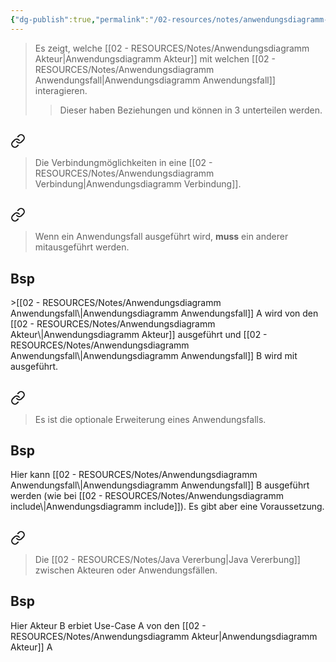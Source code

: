 ```yaml
---
{"dg-publish":true,"permalink":"/02-resources/notes/anwendungsdiagramm-verbindung/","tags":["uml/anwendungsdiagramm"],"noteIcon":"","updated":"2025-10-29T12:59:02.271+01:00"}
---
```


>Es zeigt, welche [[02 - RESOURCES/Notes/Anwendungsdiagramm Akteur\|Anwendungsdiagramm Akteur]] mit welchen [[02 - RESOURCES/Notes/Anwendungsdiagramm Anwendungsfall\|Anwendungsdiagramm Anwendungsfall]] interagieren.
>>Dieser haben Beziehungen und können in 3 unterteilen werden.

## 
<div class="transclusion internal-embed is-loaded"><a class="markdown-embed-link" href="/02-resources/notes/anwendungsdiagramm-beziehung/" aria-label="Open link"><svg xmlns="http://www.w3.org/2000/svg" width="24" height="24" viewBox="0 0 24 24" fill="none" stroke="currentColor" stroke-width="2" stroke-linecap="round" stroke-linejoin="round" class="svg-icon lucide-link"><path d="M10 13a5 5 0 0 0 7.54.54l3-3a5 5 0 0 0-7.07-7.07l-1.72 1.71"></path><path d="M14 11a5 5 0 0 0-7.54-.54l-3 3a5 5 0 0 0 7.07 7.07l1.71-1.71"></path></svg></a><div class="markdown-embed">




>Die Verbindungmöglichkeiten in eine [[02 - RESOURCES/Notes/Anwendungsdiagramm Verbindung\|Anwendungsdiagramm Verbindung]].

## 
<div class="transclusion internal-embed is-loaded"><a class="markdown-embed-link" href="/02-resources/notes/anwendungsdiagramm-include/" aria-label="Open link"><svg xmlns="http://www.w3.org/2000/svg" width="24" height="24" viewBox="0 0 24 24" fill="none" stroke="currentColor" stroke-width="2" stroke-linecap="round" stroke-linejoin="round" class="svg-icon lucide-link"><path d="M10 13a5 5 0 0 0 7.54.54l3-3a5 5 0 0 0-7.07-7.07l-1.72 1.71"></path><path d="M14 11a5 5 0 0 0-7.54-.54l-3 3a5 5 0 0 0 7.07 7.07l1.71-1.71"></path></svg></a><div class="markdown-embed">




> Wenn ein Anwendungsfall ausgeführt wird, **muss** ein anderer mitausgeführt werden.
<style> .container {font-family: sans-serif; text-align: center;} .button-wrapper button {z-index: 1;height: 40px; width: 100px; margin: 10px;padding: 5px;} .excalidraw .App-menu_top .buttonList { display: flex;} .excalidraw-wrapper { height: 800px; margin: 50px; position: relative;} :root[dir="ltr"] .excalidraw .layer-ui__wrapper .zen-mode-transition.App-menu_bottom--transition-left {transform: none;} </style><script src="https://cdn.jsdelivr.net/npm/react@17/umd/react.production.min.js"></script><script src="https://cdn.jsdelivr.net/npm/react-dom@17/umd/react-dom.production.min.js"></script><script type="text/javascript" src="https://cdn.jsdelivr.net/npm/@excalidraw/excalidraw@0/dist/excalidraw.production.min.js"></script><div id="Anwendungsdiagramm_include_2025-03-21_1440.36.excalidraw.md1"></div><script>(function(){const InitialData={"type":"excalidraw","version":2,"source":"https://github.com/zsviczian/obsidian-excalidraw-plugin/releases/tag/2.8.3","elements":[{"id":"UNT5jpg1hDyuK9jQtL-R-","type":"arrow","x":-230,"y":-80.4375,"width":380,"height":0,"angle":0,"strokeColor":"#2f9e44","backgroundColor":"transparent","fillStyle":"solid","strokeWidth":2,"strokeStyle":"dashed","roughness":1,"opacity":100,"groupIds":[],"frameId":null,"index":"a0","roundness":{"type":2},"seed":1219453045,"version":89,"versionNonce":2111936469,"isDeleted":false,"boundElements":[{"type":"text","id":"NfU7c7Tj"}],"updated":1742564457083,"link":null,"locked":false,"points":[[0,0],[380,0]],"lastCommittedPoint":null,"startBinding":null,"endBinding":null,"startArrowhead":null,"endArrowhead":"arrow","elbowed":false},{"id":"NfU7c7Tj","type":"text","x":-72.01997375488281,"y":-92.9375,"width":64.03994750976562,"height":25,"angle":0,"strokeColor":"#2f9e44","backgroundColor":"transparent","fillStyle":"solid","strokeWidth":2,"strokeStyle":"solid","roughness":1,"opacity":100,"groupIds":[],"frameId":null,"index":"a1","roundness":null,"seed":1871125147,"version":11,"versionNonce":692705205,"isDeleted":false,"boundElements":null,"updated":1742564453363,"link":null,"locked":false,"text":"include","rawText":"include","fontSize":20,"fontFamily":5,"textAlign":"center","verticalAlign":"middle","containerId":"UNT5jpg1hDyuK9jQtL-R-","originalText":"include","autoResize":true,"lineHeight":1.25}],"appState":{"theme":"dark","viewBackgroundColor":"#ffffff","currentItemStrokeColor":"#2f9e44","currentItemBackgroundColor":"transparent","currentItemFillStyle":"solid","currentItemStrokeWidth":2,"currentItemStrokeStyle":"dashed","currentItemRoughness":1,"currentItemOpacity":100,"currentItemFontFamily":5,"currentItemFontSize":20,"currentItemTextAlign":"left","currentItemStartArrowhead":null,"currentItemEndArrowhead":"arrow","currentItemArrowType":"round","scrollX":1284.5,"scrollY":656.5625,"zoom":{"value":1},"currentItemRoundness":"round","gridSize":20,"gridStep":5,"gridModeEnabled":false,"gridColor":{"Bold":"rgba(217, 217, 217, 0.5)","Regular":"rgba(230, 230, 230, 0.5)"},"currentStrokeOptions":null,"frameRendering":{"enabled":true,"clip":true,"name":true,"outline":true},"objectsSnapModeEnabled":false,"activeTool":{"type":"selection","customType":null,"locked":false,"lastActiveTool":null}},"files":{}};InitialData.scrollToContent=true;App=()=>{const e=React.useRef(null),t=React.useRef(null),[n,i]=React.useState({width:void 0,height:void 0});return React.useEffect(()=>{i({width:t.current.getBoundingClientRect().width,height:t.current.getBoundingClientRect().height});const e=()=>{i({width:t.current.getBoundingClientRect().width,height:t.current.getBoundingClientRect().height})};return window.addEventListener("resize",e),()=>window.removeEventListener("resize",e)},[t]),React.createElement(React.Fragment,null,React.createElement("div",{className:"excalidraw-wrapper",ref:t},React.createElement(ExcalidrawLib.Excalidraw,{ref:e,width:n.width,height:n.height,initialData:InitialData,viewModeEnabled:!0,zenModeEnabled:!0,gridModeEnabled:!1})))},excalidrawWrapper=document.getElementById("Anwendungsdiagramm_include_2025-03-21_1440.36.excalidraw.md1");ReactDOM.render(React.createElement(App),excalidrawWrapper);})();</script>

## Bsp

<div id="Anwendungsdiagramm_include_2025-03-21_1411.14.excalidraw.md2"></div><script>(function(){const InitialData={"type":"excalidraw","version":2,"source":"https://github.com/zsviczian/obsidian-excalidraw-plugin/releases/tag/2.9.1","elements":[{"id":"Ue387QFCkqm3pykDM8N_F","type":"rectangle","x":-478,"y":-338.4375,"width":944,"height":587,"angle":0,"strokeColor":"#1e1e1e","backgroundColor":"transparent","fillStyle":"solid","strokeWidth":2,"strokeStyle":"solid","roughness":1,"opacity":100,"groupIds":[],"frameId":null,"index":"a1","roundness":{"type":3},"seed":173447323,"version":108,"versionNonce":1000781019,"isDeleted":false,"boundElements":[],"updated":1742562702506,"link":null,"locked":false},{"id":"oaVJ9GLztb3JDCiAKx7_1","type":"ellipse","x":-651,"y":-264.4375,"width":122,"height":121,"angle":0,"strokeColor":"#1e1e1e","backgroundColor":"transparent","fillStyle":"solid","strokeWidth":2,"strokeStyle":"solid","roughness":1,"opacity":100,"groupIds":[],"frameId":null,"index":"a2","roundness":{"type":2},"seed":1695270837,"version":76,"versionNonce":185164981,"isDeleted":false,"boundElements":[],"updated":1742562707703,"link":null,"locked":false},{"id":"bNrJFB29NrVG-seDAHCl8","type":"line","x":-587,"y":-138.4375,"width":7,"height":200,"angle":0,"strokeColor":"#1e1e1e","backgroundColor":"transparent","fillStyle":"solid","strokeWidth":2,"strokeStyle":"solid","roughness":1,"opacity":100,"groupIds":[],"frameId":null,"index":"a3","roundness":{"type":2},"seed":4553589,"version":77,"versionNonce":1014167067,"isDeleted":false,"boundElements":[],"updated":1742562714748,"link":null,"locked":false,"points":[[0,0],[-7,200]],"lastCommittedPoint":null,"startBinding":null,"endBinding":null,"startArrowhead":null,"endArrowhead":null},{"id":"4TVf6Ad-G3TI1O-NYIv9-","type":"line","x":-589,"y":-104.4375,"width":32,"height":33,"angle":0,"strokeColor":"#1e1e1e","backgroundColor":"transparent","fillStyle":"solid","strokeWidth":2,"strokeStyle":"solid","roughness":1,"opacity":100,"groupIds":[],"frameId":null,"index":"a4","roundness":{"type":2},"seed":75725499,"version":22,"versionNonce":714540443,"isDeleted":false,"boundElements":[],"updated":1742562717535,"link":null,"locked":false,"points":[[0,0],[32,33]],"lastCommittedPoint":null,"startBinding":null,"endBinding":null,"startArrowhead":null,"endArrowhead":null},{"id":"-TYPABje96yW06-XVkcx5","type":"line","x":-588,"y":-102.4375,"width":31,"height":31,"angle":0,"strokeColor":"#1e1e1e","backgroundColor":"transparent","fillStyle":"solid","strokeWidth":2,"strokeStyle":"solid","roughness":1,"opacity":100,"groupIds":[],"frameId":null,"index":"a5","roundness":{"type":2},"seed":1115265595,"version":26,"versionNonce":1678477915,"isDeleted":false,"boundElements":[],"updated":1742562719385,"link":null,"locked":false,"points":[[0,0],[-31,31]],"lastCommittedPoint":null,"startBinding":null,"endBinding":null,"startArrowhead":null,"endArrowhead":null},{"id":"pgwVnkUEDQ6TYqCNE3v47","type":"line","x":-592,"y":53.5625,"width":58,"height":32,"angle":0,"strokeColor":"#1e1e1e","backgroundColor":"transparent","fillStyle":"solid","strokeWidth":2,"strokeStyle":"solid","roughness":1,"opacity":100,"groupIds":[],"frameId":null,"index":"a6","roundness":{"type":2},"seed":209684219,"version":33,"versionNonce":1795633205,"isDeleted":false,"boundElements":[],"updated":1742562722112,"link":null,"locked":false,"points":[[0,0],[58,32]],"lastCommittedPoint":null,"startBinding":null,"endBinding":null,"startArrowhead":null,"endArrowhead":null},{"id":"5yfgTGa1vERlHwhmZO359","type":"line","x":-597,"y":52.5625,"width":56,"height":44,"angle":0,"strokeColor":"#1e1e1e","backgroundColor":"transparent","fillStyle":"solid","strokeWidth":2,"strokeStyle":"solid","roughness":1,"opacity":100,"groupIds":[],"frameId":null,"index":"a7","roundness":{"type":2},"seed":595419541,"version":23,"versionNonce":2026219803,"isDeleted":false,"boundElements":[],"updated":1742562724142,"link":null,"locked":false,"points":[[0,0],[-56,44]],"lastCommittedPoint":null,"startBinding":null,"endBinding":null,"startArrowhead":null,"endArrowhead":null},{"id":"-bhvenRV7IO3RVygkKTAf","type":"ellipse","x":-185,"y":-145.4375,"width":245,"height":116,"angle":0,"strokeColor":"#1e1e1e","backgroundColor":"transparent","fillStyle":"solid","strokeWidth":2,"strokeStyle":"solid","roughness":1,"opacity":100,"groupIds":[],"frameId":null,"index":"a8","roundness":{"type":2},"seed":207849685,"version":34,"versionNonce":182152341,"isDeleted":false,"boundElements":[{"type":"text","id":"MJ61m2ck"},{"id":"DEL8P3RB6GfqcG5VvX1C4","type":"arrow"},{"id":"9utPrUliwnpSoGlIfMyVA","type":"arrow"}],"updated":1742564370554,"link":null,"locked":false},{"id":"MJ61m2ck","type":"text","x":-118.44052698441459,"y":-99.94969330881976,"width":111.639892578125,"height":25,"angle":0,"strokeColor":"#1e1e1e","backgroundColor":"transparent","fillStyle":"solid","strokeWidth":2,"strokeStyle":"solid","roughness":1,"opacity":100,"groupIds":[],"frameId":null,"index":"a9","roundness":null,"seed":285410555,"version":16,"versionNonce":1173499931,"isDeleted":false,"boundElements":[],"updated":1742564355084,"link":null,"locked":false,"text":"Use-Case A","rawText":"Use-Case A","fontSize":20,"fontFamily":5,"textAlign":"center","verticalAlign":"middle","containerId":"-bhvenRV7IO3RVygkKTAf","originalText":"Use-Case A","autoResize":true,"lineHeight":1.25},{"id":"DEL8P3RB6GfqcG5VvX1C4","type":"arrow","x":-581,"y":-39.4375,"width":377.8744021526441,"height":45.971650312402005,"angle":0,"strokeColor":"#1e1e1e","backgroundColor":"transparent","fillStyle":"solid","strokeWidth":2,"strokeStyle":"solid","roughness":1,"opacity":100,"groupIds":[],"frameId":null,"index":"aA","roundness":{"type":2},"seed":1685400437,"version":72,"versionNonce":196007698,"isDeleted":false,"boundElements":[],"updated":1742590046101,"link":null,"locked":false,"points":[[0,0],[377.8744021526441,-45.971650312402005]],"lastCommittedPoint":null,"startBinding":null,"endBinding":{"elementId":"-bhvenRV7IO3RVygkKTAf","focus":0.20684910792804131,"gap":18.175477186888315,"fixedPoint":null},"startArrowhead":null,"endArrowhead":"arrow","elbowed":false},{"id":"mu0mdPvc","type":"text","x":-620,"y":139.5625,"width":111.21989440917969,"height":25,"angle":0,"strokeColor":"#1e1e1e","backgroundColor":"transparent","fillStyle":"solid","strokeWidth":2,"strokeStyle":"solid","roughness":1,"opacity":100,"groupIds":[],"frameId":null,"index":"aB","roundness":null,"seed":1285832763,"version":15,"versionNonce":116370683,"isDeleted":false,"boundElements":[],"updated":1742562759469,"link":null,"locked":false,"text":"Akteurname","rawText":"Akteurname","fontSize":20,"fontFamily":5,"textAlign":"left","verticalAlign":"top","containerId":null,"originalText":"Akteurname","autoResize":true,"lineHeight":1.25},{"id":"ZY2s34ep09rwb1eBsDnAy","type":"ellipse","x":189.98095617878244,"y":-289.15625,"width":245,"height":116,"angle":0,"strokeColor":"#1e1e1e","backgroundColor":"transparent","fillStyle":"solid","strokeWidth":2,"strokeStyle":"solid","roughness":1,"opacity":100,"groupIds":[],"frameId":null,"index":"aC","roundness":{"type":2},"seed":900316955,"version":81,"versionNonce":996084565,"isDeleted":false,"boundElements":[{"type":"text","id":"DHYYQFhR"},{"id":"9utPrUliwnpSoGlIfMyVA","type":"arrow"}],"updated":1742564370554,"link":null,"locked":false},{"id":"DHYYQFhR","type":"text","x":255.69043072024675,"y":-243.66844330881975,"width":113.33988952636719,"height":25,"angle":0,"strokeColor":"#1e1e1e","backgroundColor":"transparent","fillStyle":"solid","strokeWidth":2,"strokeStyle":"solid","roughness":1,"opacity":100,"groupIds":[],"frameId":null,"index":"aD","roundness":null,"seed":502866875,"version":63,"versionNonce":1056658843,"isDeleted":false,"boundElements":[],"updated":1742564351097,"link":null,"locked":false,"text":"Use-Case B","rawText":"Use-Case B","fontSize":20,"fontFamily":5,"textAlign":"center","verticalAlign":"middle","containerId":"ZY2s34ep09rwb1eBsDnAy","originalText":"Use-Case B","autoResize":true,"lineHeight":1.25},{"id":"9utPrUliwnpSoGlIfMyVA","type":"arrow","x":63.494787803532574,"y":-77.8264895514697,"width":132.99435502712265,"height":128.27217725915298,"angle":0,"strokeColor":"#2f9e44","backgroundColor":"transparent","fillStyle":"solid","strokeWidth":2,"strokeStyle":"dashed","roughness":1,"opacity":100,"groupIds":[],"frameId":null,"index":"aE","roundness":{"type":2},"seed":976396117,"version":298,"versionNonce":254193362,"isDeleted":false,"boundElements":[{"type":"text","id":"1cheq4Mw"}],"updated":1742592027414,"link":null,"locked":false,"points":[[0,0],[132.99435502712265,-128.27217725915298]],"lastCommittedPoint":null,"startBinding":{"elementId":"-bhvenRV7IO3RVygkKTAf","focus":0.7444327161354577,"gap":4.931396831128288},"endBinding":{"elementId":"ZY2s34ep09rwb1eBsDnAy","focus":0.4928500566426763,"gap":4.005078754328639},"startArrowhead":null,"endArrowhead":"arrow","elbowed":false},{"id":"1cheq4Mw","type":"text","x":88.05405670597543,"y":-187.63415129491045,"width":63.779937744140625,"height":25,"angle":0,"strokeColor":"#2f9e44","backgroundColor":"transparent","fillStyle":"solid","strokeWidth":2,"strokeStyle":"dashed","roughness":1,"opacity":100,"groupIds":[],"frameId":null,"index":"aF","roundness":null,"seed":623517115,"version":15,"versionNonce":1325306587,"isDeleted":false,"boundElements":[],"updated":1742564410706,"link":null,"locked":false,"text":"include","rawText":"include","fontSize":20,"fontFamily":5,"textAlign":"center","verticalAlign":"middle","containerId":"9utPrUliwnpSoGlIfMyVA","originalText":"include","autoResize":true,"lineHeight":1.25}],"appState":{"theme":"dark","viewBackgroundColor":"#ffffff","currentItemStrokeColor":"#2f9e44","currentItemBackgroundColor":"transparent","currentItemFillStyle":"solid","currentItemStrokeWidth":2,"currentItemStrokeStyle":"dashed","currentItemRoughness":1,"currentItemOpacity":100,"currentItemFontFamily":5,"currentItemFontSize":20,"currentItemTextAlign":"left","currentItemStartArrowhead":null,"currentItemEndArrowhead":"arrow","currentItemArrowType":"round","scrollX":723.2749776539529,"scrollY":435.5829777056187,"zoom":{"value":1},"currentItemRoundness":"round","gridSize":20,"gridStep":5,"gridModeEnabled":false,"gridColor":{"Bold":"rgba(217, 217, 217, 0.5)","Regular":"rgba(230, 230, 230, 0.5)"},"currentStrokeOptions":null,"frameRendering":{"enabled":true,"clip":true,"name":true,"outline":true},"objectsSnapModeEnabled":false,"activeTool":{"type":"selection","customType":null,"locked":false,"lastActiveTool":null}},"files":{}};InitialData.scrollToContent=true;App=()=>{const e=React.useRef(null),t=React.useRef(null),[n,i]=React.useState({width:void 0,height:void 0});return React.useEffect(()=>{i({width:t.current.getBoundingClientRect().width,height:t.current.getBoundingClientRect().height});const e=()=>{i({width:t.current.getBoundingClientRect().width,height:t.current.getBoundingClientRect().height})};return window.addEventListener("resize",e),()=>window.removeEventListener("resize",e)},[t]),React.createElement(React.Fragment,null,React.createElement("div",{className:"excalidraw-wrapper",ref:t},React.createElement(ExcalidrawLib.Excalidraw,{ref:e,width:n.width,height:n.height,initialData:InitialData,viewModeEnabled:!0,zenModeEnabled:!0,gridModeEnabled:!1})))},excalidrawWrapper=document.getElementById("Anwendungsdiagramm_include_2025-03-21_1411.14.excalidraw.md2");ReactDOM.render(React.createElement(App),excalidrawWrapper);})();</script>
>[[02 - RESOURCES/Notes/Anwendungsdiagramm Anwendungsfall\|Anwendungsdiagramm Anwendungsfall]] A wird von den [[02 - RESOURCES/Notes/Anwendungsdiagramm Akteur\|Anwendungsdiagramm Akteur]] ausgeführt und [[02 - RESOURCES/Notes/Anwendungsdiagramm Anwendungsfall\|Anwendungsdiagramm Anwendungsfall]] B wird mit ausgeführt.

</div></div>

## 
<div class="transclusion internal-embed is-loaded"><a class="markdown-embed-link" href="/02-resources/notes/anwendungsdiagramm-extend/" aria-label="Open link"><svg xmlns="http://www.w3.org/2000/svg" width="24" height="24" viewBox="0 0 24 24" fill="none" stroke="currentColor" stroke-width="2" stroke-linecap="round" stroke-linejoin="round" class="svg-icon lucide-link"><path d="M10 13a5 5 0 0 0 7.54.54l3-3a5 5 0 0 0-7.07-7.07l-1.72 1.71"></path><path d="M14 11a5 5 0 0 0-7.54-.54l-3 3a5 5 0 0 0 7.07 7.07l1.71-1.71"></path></svg></a><div class="markdown-embed">




>Es ist die optionale Erweiterung eines Anwendungsfalls.

<style> .container {font-family: sans-serif; text-align: center;} .button-wrapper button {z-index: 1;height: 40px; width: 100px; margin: 10px;padding: 5px;} .excalidraw .App-menu_top .buttonList { display: flex;} .excalidraw-wrapper { height: 800px; margin: 50px; position: relative;} :root[dir="ltr"] .excalidraw .layer-ui__wrapper .zen-mode-transition.App-menu_bottom--transition-left {transform: none;} </style><script src="https://cdn.jsdelivr.net/npm/react@17/umd/react.production.min.js"></script><script src="https://cdn.jsdelivr.net/npm/react-dom@17/umd/react-dom.production.min.js"></script><script type="text/javascript" src="https://cdn.jsdelivr.net/npm/@excalidraw/excalidraw@0/dist/excalidraw.production.min.js"></script><div id="Anwendungsdiagramm_extend_2025-03-21_1441.41.excalidraw.md1"></div><script>(function(){const InitialData={"type":"excalidraw","version":2,"source":"https://github.com/zsviczian/obsidian-excalidraw-plugin/releases/tag/2.8.3","elements":[{"id":"Iv9fTfx8Bn1-hI5Szvlfo","type":"arrow","x":135.85414047866342,"y":-45.88961707136889,"width":234.4185744760787,"height":50.16927994705293,"angle":0,"strokeColor":"#2f9e44","backgroundColor":"transparent","fillStyle":"solid","strokeWidth":2,"strokeStyle":"dashed","roughness":1,"opacity":100,"groupIds":[],"frameId":null,"index":"a0","roundness":{"type":2},"seed":616250459,"version":115,"versionNonce":254769493,"isDeleted":false,"boundElements":[{"type":"text","id":"UfZbwG3w"}],"updated":1742564509160,"link":null,"locked":false,"points":[[0,0],[-234.4185744760787,50.16927994705293]],"lastCommittedPoint":null,"startBinding":null,"endBinding":null,"startArrowhead":null,"endArrowhead":"arrow","elbowed":false},{"id":"UfZbwG3w","type":"text","x":-121.84512173496186,"y":24.695022902157575,"width":66.97994995117188,"height":25,"angle":0,"strokeColor":"#2f9e44","backgroundColor":"transparent","fillStyle":"solid","strokeWidth":2,"strokeStyle":"solid","roughness":1,"opacity":100,"groupIds":[],"frameId":null,"index":"a1","roundness":null,"seed":1080621307,"version":14,"versionNonce":1304752475,"isDeleted":false,"boundElements":[],"updated":1742564504056,"link":null,"locked":false,"text":"extend","rawText":"extend","fontSize":20,"fontFamily":5,"textAlign":"center","verticalAlign":"middle","containerId":"Iv9fTfx8Bn1-hI5Szvlfo","originalText":"extend","autoResize":true,"lineHeight":1.25},{"id":"1_uVCnWvah0OdaYL32AHo","type":"rectangle","x":-91.02759499623122,"y":-219.95890993945488,"width":206.5,"height":101,"angle":0,"strokeColor":"#2f9e44","backgroundColor":"transparent","fillStyle":"solid","strokeWidth":2,"strokeStyle":"dashed","roughness":1,"opacity":100,"groupIds":[],"frameId":null,"index":"a2","roundness":{"type":3},"seed":1685463451,"version":115,"versionNonce":1778353845,"isDeleted":false,"boundElements":[{"type":"text","id":"agWxrHeq"}],"updated":1742564509160,"link":null,"locked":false},{"id":"agWxrHeq","type":"text","x":-80.12753243519606,"y":-181.95890993945488,"width":184.6998748779297,"height":25,"angle":0,"strokeColor":"#2f9e44","backgroundColor":"transparent","fillStyle":"solid","strokeWidth":2,"strokeStyle":"dashed","roughness":1,"opacity":100,"groupIds":[],"frameId":null,"index":"a3","roundness":null,"seed":706033211,"version":76,"versionNonce":1170841109,"isDeleted":false,"boundElements":[],"updated":1742564517125,"link":null,"locked":false,"text":"<<Voraussetzung>>","rawText":"<<Voraussetzung>>","fontSize":20,"fontFamily":5,"textAlign":"center","verticalAlign":"middle","containerId":"1_uVCnWvah0OdaYL32AHo","originalText":"<<Voraussetzung>>","autoResize":true,"lineHeight":1.25},{"id":"1mrZrcKOyEyzn0oFrGuFa","type":"line","x":12.972405003768785,"y":-119.45890993945488,"width":3.5,"height":84.5,"angle":0,"strokeColor":"#2f9e44","backgroundColor":"transparent","fillStyle":"solid","strokeWidth":2,"strokeStyle":"dashed","roughness":1,"opacity":100,"groupIds":[],"frameId":null,"index":"a4","roundness":{"type":2},"seed":1613280987,"version":80,"versionNonce":1302011253,"isDeleted":false,"boundElements":[],"updated":1742564509160,"link":null,"locked":false,"points":[[0,0],[3.5,84.5]],"lastCommittedPoint":null,"startBinding":null,"endBinding":null,"startArrowhead":null,"endArrowhead":null}],"appState":{"theme":"dark","viewBackgroundColor":"#ffffff","currentItemStrokeColor":"#1e1e1e","currentItemBackgroundColor":"transparent","currentItemFillStyle":"solid","currentItemStrokeWidth":2,"currentItemStrokeStyle":"solid","currentItemRoughness":1,"currentItemOpacity":100,"currentItemFontFamily":5,"currentItemFontSize":20,"currentItemTextAlign":"left","currentItemStartArrowhead":null,"currentItemEndArrowhead":"arrow","currentItemArrowType":"round","scrollX":1284.5,"scrollY":656.5625,"zoom":{"value":1},"currentItemRoundness":"round","gridSize":20,"gridStep":5,"gridModeEnabled":false,"gridColor":{"Bold":"rgba(217, 217, 217, 0.5)","Regular":"rgba(230, 230, 230, 0.5)"},"currentStrokeOptions":null,"frameRendering":{"enabled":true,"clip":true,"name":true,"outline":true},"objectsSnapModeEnabled":false,"activeTool":{"type":"selection","customType":null,"locked":false,"lastActiveTool":null}},"files":{}};InitialData.scrollToContent=true;App=()=>{const e=React.useRef(null),t=React.useRef(null),[n,i]=React.useState({width:void 0,height:void 0});return React.useEffect(()=>{i({width:t.current.getBoundingClientRect().width,height:t.current.getBoundingClientRect().height});const e=()=>{i({width:t.current.getBoundingClientRect().width,height:t.current.getBoundingClientRect().height})};return window.addEventListener("resize",e),()=>window.removeEventListener("resize",e)},[t]),React.createElement(React.Fragment,null,React.createElement("div",{className:"excalidraw-wrapper",ref:t},React.createElement(ExcalidrawLib.Excalidraw,{ref:e,width:n.width,height:n.height,initialData:InitialData,viewModeEnabled:!0,zenModeEnabled:!0,gridModeEnabled:!1})))},excalidrawWrapper=document.getElementById("Anwendungsdiagramm_extend_2025-03-21_1441.41.excalidraw.md1");ReactDOM.render(React.createElement(App),excalidrawWrapper);})();</script>
## Bsp
<div id="Anwendungsdiagramm_extend_2025-03-21_1414.35.excalidraw.md2"></div><script>(function(){const InitialData={"type":"excalidraw","version":2,"source":"https://github.com/zsviczian/obsidian-excalidraw-plugin/releases/tag/2.8.3","elements":[{"id":"dnvmwDS2lgSgcvmrqbrgB","type":"rectangle","x":-361.48095617878255,"y":-282.9375,"width":944,"height":587,"angle":0,"strokeColor":"#1e1e1e","backgroundColor":"transparent","fillStyle":"solid","strokeWidth":2,"strokeStyle":"solid","roughness":1,"opacity":100,"groupIds":[],"frameId":null,"index":"a0","roundness":{"type":3},"seed":1555926549,"version":139,"versionNonce":422816885,"isDeleted":false,"boundElements":[],"updated":1742562878811,"link":null,"locked":false},{"id":"ZFv59I24YODlY8w4eL9sj","type":"ellipse","x":-534.4809561787825,"y":-208.9375,"width":122,"height":121,"angle":0,"strokeColor":"#1e1e1e","backgroundColor":"transparent","fillStyle":"solid","strokeWidth":2,"strokeStyle":"solid","roughness":1,"opacity":100,"groupIds":[],"frameId":null,"index":"a1","roundness":{"type":2},"seed":778896245,"version":107,"versionNonce":122705365,"isDeleted":false,"boundElements":[],"updated":1742562878811,"link":null,"locked":false},{"id":"5PFPuvnufAiZs1nsX0QJB","type":"line","x":-470.48095617878255,"y":-82.9375,"width":7,"height":200,"angle":0,"strokeColor":"#1e1e1e","backgroundColor":"transparent","fillStyle":"solid","strokeWidth":2,"strokeStyle":"solid","roughness":1,"opacity":100,"groupIds":[],"frameId":null,"index":"a2","roundness":{"type":2},"seed":2034683093,"version":108,"versionNonce":1389417269,"isDeleted":false,"boundElements":[],"updated":1742562878811,"link":null,"locked":false,"points":[[0,0],[-7,200]],"lastCommittedPoint":null,"startBinding":null,"endBinding":null,"startArrowhead":null,"endArrowhead":null},{"id":"UahsRe9brT6W0SgbxLGj-","type":"line","x":-472.48095617878255,"y":-48.9375,"width":32,"height":33,"angle":0,"strokeColor":"#1e1e1e","backgroundColor":"transparent","fillStyle":"solid","strokeWidth":2,"strokeStyle":"solid","roughness":1,"opacity":100,"groupIds":[],"frameId":null,"index":"a3","roundness":{"type":2},"seed":1289775669,"version":53,"versionNonce":1209705621,"isDeleted":false,"boundElements":[],"updated":1742562878811,"link":null,"locked":false,"points":[[0,0],[32,33]],"lastCommittedPoint":null,"startBinding":null,"endBinding":null,"startArrowhead":null,"endArrowhead":null},{"id":"b_xIWth1LfsJimAlr-N1C","type":"line","x":-471.48095617878255,"y":-46.9375,"width":31,"height":31,"angle":0,"strokeColor":"#1e1e1e","backgroundColor":"transparent","fillStyle":"solid","strokeWidth":2,"strokeStyle":"solid","roughness":1,"opacity":100,"groupIds":[],"frameId":null,"index":"a4","roundness":{"type":2},"seed":706698133,"version":57,"versionNonce":182667765,"isDeleted":false,"boundElements":[],"updated":1742562878811,"link":null,"locked":false,"points":[[0,0],[-31,31]],"lastCommittedPoint":null,"startBinding":null,"endBinding":null,"startArrowhead":null,"endArrowhead":null},{"id":"ZCzizYPAZoNfytZhXzcvk","type":"line","x":-475.48095617878255,"y":109.0625,"width":58,"height":32,"angle":0,"strokeColor":"#1e1e1e","backgroundColor":"transparent","fillStyle":"solid","strokeWidth":2,"strokeStyle":"solid","roughness":1,"opacity":100,"groupIds":[],"frameId":null,"index":"a5","roundness":{"type":2},"seed":1496916213,"version":64,"versionNonce":741360469,"isDeleted":false,"boundElements":[],"updated":1742562878811,"link":null,"locked":false,"points":[[0,0],[58,32]],"lastCommittedPoint":null,"startBinding":null,"endBinding":null,"startArrowhead":null,"endArrowhead":null},{"id":"YBq7p2pnfu1u-bgu4A0ln","type":"line","x":-480.48095617878255,"y":108.0625,"width":56,"height":44,"angle":0,"strokeColor":"#1e1e1e","backgroundColor":"transparent","fillStyle":"solid","strokeWidth":2,"strokeStyle":"solid","roughness":1,"opacity":100,"groupIds":[],"frameId":null,"index":"a6","roundness":{"type":2},"seed":2142452309,"version":54,"versionNonce":5705909,"isDeleted":false,"boundElements":[],"updated":1742562878811,"link":null,"locked":false,"points":[[0,0],[-56,44]],"lastCommittedPoint":null,"startBinding":null,"endBinding":null,"startArrowhead":null,"endArrowhead":null},{"id":"UTRrbljG7eSOemhrpHMyL","type":"ellipse","x":-216.48095617878255,"y":-54.9375,"width":245,"height":116,"angle":0,"strokeColor":"#1e1e1e","backgroundColor":"transparent","fillStyle":"solid","strokeWidth":2,"strokeStyle":"solid","roughness":1,"opacity":100,"groupIds":[],"frameId":null,"index":"a7","roundness":{"type":2},"seed":1986209717,"version":115,"versionNonce":1092197531,"isDeleted":false,"boundElements":[{"type":"text","id":"miRdkyX2"},{"id":"SGDqlw0Mqi1saF4fsV_YL","type":"arrow"},{"id":"E0A0yhyGqh2lfd-Fs1xIp","type":"arrow"}],"updated":1742562910241,"link":null,"locked":false},{"id":"miRdkyX2","type":"text","x":-149.92148316319714,"y":-9.44969330881976,"width":111.639892578125,"height":25,"angle":0,"strokeColor":"#1e1e1e","backgroundColor":"transparent","fillStyle":"solid","strokeWidth":2,"strokeStyle":"solid","roughness":1,"opacity":100,"groupIds":[],"frameId":null,"index":"a8","roundness":null,"seed":1601071381,"version":99,"versionNonce":1290370907,"isDeleted":false,"boundElements":[],"updated":1742564542712,"link":null,"locked":false,"text":"Use-Case A","rawText":"Use-Case A","fontSize":20,"fontFamily":5,"textAlign":"center","verticalAlign":"middle","containerId":"UTRrbljG7eSOemhrpHMyL","originalText":"Use-Case A","autoResize":true,"lineHeight":1.25},{"id":"SGDqlw0Mqi1saF4fsV_YL","type":"arrow","x":-464.48095617878255,"y":16.0625,"width":229.92431638467667,"height":15.588699657220754,"angle":0,"strokeColor":"#1e1e1e","backgroundColor":"transparent","fillStyle":"solid","strokeWidth":2,"strokeStyle":"solid","roughness":1,"opacity":100,"groupIds":[],"frameId":null,"index":"a9","roundness":{"type":2},"seed":2085256821,"version":183,"versionNonce":1116812597,"isDeleted":false,"boundElements":[],"updated":1742564542763,"link":null,"locked":false,"points":[[0,0],[229.92431638467667,-15.588699657220754]],"lastCommittedPoint":null,"startBinding":null,"endBinding":{"elementId":"UTRrbljG7eSOemhrpHMyL","focus":0.20684910792804123,"gap":18.156966818744664,"fixedPoint":null},"startArrowhead":null,"endArrowhead":"arrow","elbowed":false},{"id":"3cb2VgV8","type":"text","x":-503.48095617878255,"y":195.0625,"width":112.47991943359375,"height":25,"angle":0,"strokeColor":"#1e1e1e","backgroundColor":"transparent","fillStyle":"solid","strokeWidth":2,"strokeStyle":"solid","roughness":1,"opacity":100,"groupIds":[],"frameId":null,"index":"aA","roundness":null,"seed":1136453589,"version":46,"versionNonce":1668087701,"isDeleted":false,"boundElements":[],"updated":1742562878811,"link":null,"locked":false,"text":"Akteurname","rawText":"Akteurname","fontSize":20,"fontFamily":5,"textAlign":"left","verticalAlign":"top","containerId":null,"originalText":"Akteurname","autoResize":true,"lineHeight":1.25},{"id":"e95-Sg8F3IHZ8OWzXLLD-","type":"ellipse","x":279.5,"y":-119.9375,"width":245,"height":116,"angle":0,"strokeColor":"#1e1e1e","backgroundColor":"transparent","fillStyle":"solid","strokeWidth":2,"strokeStyle":"solid","roughness":1,"opacity":100,"groupIds":[],"frameId":null,"index":"aB","roundness":{"type":2},"seed":821828187,"version":181,"versionNonce":305401595,"isDeleted":false,"boundElements":[{"type":"text","id":"GGevNuDC"},{"id":"E0A0yhyGqh2lfd-Fs1xIp","type":"arrow"}],"updated":1742562911623,"link":null,"locked":false},{"id":"GGevNuDC","type":"text","x":345.2094745414643,"y":-74.44969330881976,"width":113.33988952636719,"height":25,"angle":0,"strokeColor":"#1e1e1e","backgroundColor":"transparent","fillStyle":"solid","strokeWidth":2,"strokeStyle":"solid","roughness":1,"opacity":100,"groupIds":[],"frameId":null,"index":"aC","roundness":null,"seed":215881467,"version":165,"versionNonce":373314581,"isDeleted":false,"boundElements":[],"updated":1742564546873,"link":null,"locked":false,"text":"Use-Case B","rawText":"Use-Case B","fontSize":20,"fontFamily":5,"textAlign":"center","verticalAlign":"middle","containerId":"e95-Sg8F3IHZ8OWzXLLD-","originalText":"Use-Case B","autoResize":true,"lineHeight":1.25},{"id":"E0A0yhyGqh2lfd-Fs1xIp","type":"arrow","x":271.63454921785046,"y":-47.12876133913518,"width":234.61390716912047,"height":50.21108423061675,"angle":0,"strokeColor":"#2f9e44","backgroundColor":"transparent","fillStyle":"solid","strokeWidth":2,"strokeStyle":"dashed","roughness":1,"opacity":100,"groupIds":[],"frameId":null,"index":"aD","roundness":{"type":2},"seed":342166875,"version":89,"versionNonce":20984923,"isDeleted":false,"boundElements":[{"type":"text","id":"DNdIxL1F"}],"updated":1742564546933,"link":null,"locked":false,"points":[[0,0],[-234.61390716912047,50.21108423061675]],"lastCommittedPoint":null,"startBinding":{"elementId":"e95-Sg8F3IHZ8OWzXLLD-","focus":0.20567980800694197,"gap":10.977808355014275,"fixedPoint":null},"endBinding":{"elementId":"UTRrbljG7eSOemhrpHMyL","focus":0.44078895934620177,"gap":8.501604047424195,"fixedPoint":null},"startArrowhead":null,"endArrowhead":"arrow","elbowed":false},{"id":"DNdIxL1F","type":"text","x":120.73995466789836,"y":-34.50231715838753,"width":66.97994995117188,"height":25,"angle":0,"strokeColor":"#2f9e44","backgroundColor":"transparent","fillStyle":"solid","strokeWidth":2,"strokeStyle":"solid","roughness":1,"opacity":100,"groupIds":[],"frameId":null,"index":"aE","roundness":null,"seed":366164347,"version":10,"versionNonce":1137649717,"isDeleted":false,"boundElements":[],"updated":1742562936482,"link":null,"locked":false,"text":"extend","rawText":"extend","fontSize":20,"fontFamily":5,"textAlign":"center","verticalAlign":"middle","containerId":"E0A0yhyGqh2lfd-Fs1xIp","originalText":"extend","autoResize":true,"lineHeight":1.25},{"id":"tVM8GsV17KK5AvghscwEl","type":"rectangle","x":44.557481406628995,"y":-221.15625,"width":206.5,"height":101,"angle":0,"strokeColor":"#2f9e44","backgroundColor":"transparent","fillStyle":"solid","strokeWidth":2,"strokeStyle":"dashed","roughness":1,"opacity":100,"groupIds":[],"frameId":null,"index":"aF","roundness":{"type":3},"seed":277240213,"version":77,"versionNonce":1261349531,"isDeleted":false,"boundElements":[{"type":"text","id":"WzVKhrx3"}],"updated":1742562944244,"link":null,"locked":false},{"id":"WzVKhrx3","type":"text","x":77.45754396766415,"y":-183.15625,"width":140.6998748779297,"height":25,"angle":0,"strokeColor":"#2f9e44","backgroundColor":"transparent","fillStyle":"solid","strokeWidth":2,"strokeStyle":"dashed","roughness":1,"opacity":100,"groupIds":[],"frameId":null,"index":"aG","roundness":null,"seed":208719669,"version":29,"versionNonce":1803697621,"isDeleted":false,"boundElements":[],"updated":1742562960628,"link":null,"locked":false,"text":"Voraussetzung","rawText":"Voraussetzung","fontSize":20,"fontFamily":5,"textAlign":"center","verticalAlign":"middle","containerId":"tVM8GsV17KK5AvghscwEl","originalText":"Voraussetzung","autoResize":true,"lineHeight":1.25},{"id":"gz0MuB2wPRTbvykH7avG0","type":"line","x":148.557481406629,"y":-120.65625,"width":3.5,"height":84.5,"angle":0,"strokeColor":"#2f9e44","backgroundColor":"transparent","fillStyle":"solid","strokeWidth":2,"strokeStyle":"dashed","roughness":1,"opacity":100,"groupIds":[],"frameId":null,"index":"aH","roundness":{"type":2},"seed":549057339,"version":42,"versionNonce":641595483,"isDeleted":false,"boundElements":[],"updated":1742562977186,"link":null,"locked":false,"points":[[0,0],[3.5,84.5]],"lastCommittedPoint":null,"startBinding":null,"endBinding":null,"startArrowhead":null,"endArrowhead":null}],"appState":{"theme":"dark","viewBackgroundColor":"#ffffff","currentItemStrokeColor":"#2f9e44","currentItemBackgroundColor":"transparent","currentItemFillStyle":"solid","currentItemStrokeWidth":2,"currentItemStrokeStyle":"dashed","currentItemRoughness":1,"currentItemOpacity":100,"currentItemFontFamily":5,"currentItemFontSize":20,"currentItemTextAlign":"left","currentItemStartArrowhead":null,"currentItemEndArrowhead":"arrow","currentItemArrowType":"round","scrollX":619.192518593371,"scrollY":317.71875,"zoom":{"value":1},"currentItemRoundness":"round","gridSize":20,"gridStep":5,"gridModeEnabled":false,"gridColor":{"Bold":"rgba(217, 217, 217, 0.5)","Regular":"rgba(230, 230, 230, 0.5)"},"currentStrokeOptions":null,"frameRendering":{"enabled":true,"clip":true,"name":true,"outline":true},"objectsSnapModeEnabled":false,"activeTool":{"type":"selection","customType":null,"locked":false,"lastActiveTool":null}},"files":{}};InitialData.scrollToContent=true;App=()=>{const e=React.useRef(null),t=React.useRef(null),[n,i]=React.useState({width:void 0,height:void 0});return React.useEffect(()=>{i({width:t.current.getBoundingClientRect().width,height:t.current.getBoundingClientRect().height});const e=()=>{i({width:t.current.getBoundingClientRect().width,height:t.current.getBoundingClientRect().height})};return window.addEventListener("resize",e),()=>window.removeEventListener("resize",e)},[t]),React.createElement(React.Fragment,null,React.createElement("div",{className:"excalidraw-wrapper",ref:t},React.createElement(ExcalidrawLib.Excalidraw,{ref:e,width:n.width,height:n.height,initialData:InitialData,viewModeEnabled:!0,zenModeEnabled:!0,gridModeEnabled:!1})))},excalidrawWrapper=document.getElementById("Anwendungsdiagramm_extend_2025-03-21_1414.35.excalidraw.md2");ReactDOM.render(React.createElement(App),excalidrawWrapper);})();</script>
Hier kann [[02 - RESOURCES/Notes/Anwendungsdiagramm Anwendungsfall\|Anwendungsdiagramm Anwendungsfall]] B ausgeführt werden (wie bei [[02 - RESOURCES/Notes/Anwendungsdiagramm include\|Anwendungsdiagramm include]]). Es gibt aber eine Voraussetzung.

</div></div>

## 
<div class="transclusion internal-embed is-loaded"><a class="markdown-embed-link" href="/02-resources/notes/anwendungsdiagramm-generalization/" aria-label="Open link"><svg xmlns="http://www.w3.org/2000/svg" width="24" height="24" viewBox="0 0 24 24" fill="none" stroke="currentColor" stroke-width="2" stroke-linecap="round" stroke-linejoin="round" class="svg-icon lucide-link"><path d="M10 13a5 5 0 0 0 7.54.54l3-3a5 5 0 0 0-7.07-7.07l-1.72 1.71"></path><path d="M14 11a5 5 0 0 0-7.54-.54l-3 3a5 5 0 0 0 7.07 7.07l1.71-1.71"></path></svg></a><div class="markdown-embed">




>Die [[02 - RESOURCES/Notes/Java Vererbung\|Java Vererbung]] zwischen Akteuren oder Anwendungsfällen.

<style> .container {font-family: sans-serif; text-align: center;} .button-wrapper button {z-index: 1;height: 40px; width: 100px; margin: 10px;padding: 5px;} .excalidraw .App-menu_top .buttonList { display: flex;} .excalidraw-wrapper { height: 800px; margin: 50px; position: relative;} :root[dir="ltr"] .excalidraw .layer-ui__wrapper .zen-mode-transition.App-menu_bottom--transition-left {transform: none;} </style><script src="https://cdn.jsdelivr.net/npm/react@17/umd/react.production.min.js"></script><script src="https://cdn.jsdelivr.net/npm/react-dom@17/umd/react-dom.production.min.js"></script><script type="text/javascript" src="https://cdn.jsdelivr.net/npm/@excalidraw/excalidraw@0/dist/excalidraw.production.min.js"></script><div id="Anwendungsdiagramm_generalization_2025-03-21_1420.00.excalidraw.md1"></div><script>(function(){const InitialData={"type":"excalidraw","version":2,"source":"https://github.com/zsviczian/obsidian-excalidraw-plugin/releases/tag/2.8.3","elements":[{"id":"BiEP683NOZ2rJqSjv8sK5","type":"arrow","x":-157,"y":-258.4375,"width":118,"height":0,"angle":0,"strokeColor":"#2f9e44","backgroundColor":"transparent","fillStyle":"solid","strokeWidth":2,"strokeStyle":"solid","roughness":1,"opacity":100,"groupIds":[],"frameId":null,"index":"a1","roundness":{"type":2},"seed":1229755259,"version":307,"versionNonce":2110342523,"isDeleted":false,"boundElements":[],"updated":1742564754781,"link":null,"locked":false,"points":[[0,0],[118,0]],"lastCommittedPoint":null,"startBinding":null,"endBinding":null,"startArrowhead":null,"endArrowhead":"triangle_outline","elbowed":false}],"appState":{"theme":"dark","viewBackgroundColor":"#ffffff","currentItemStrokeColor":"#2f9e44","currentItemBackgroundColor":"transparent","currentItemFillStyle":"solid","currentItemStrokeWidth":2,"currentItemStrokeStyle":"solid","currentItemRoughness":1,"currentItemOpacity":100,"currentItemFontFamily":5,"currentItemFontSize":20,"currentItemTextAlign":"left","currentItemStartArrowhead":null,"currentItemEndArrowhead":"triangle_outline","currentItemArrowType":"round","scrollX":741.0639124576003,"scrollY":586.5365261426739,"zoom":{"value":1},"currentItemRoundness":"round","gridSize":20,"gridStep":5,"gridModeEnabled":false,"gridColor":{"Bold":"rgba(217, 217, 217, 0.5)","Regular":"rgba(230, 230, 230, 0.5)"},"currentStrokeOptions":null,"frameRendering":{"enabled":true,"clip":true,"name":true,"outline":true},"objectsSnapModeEnabled":false,"activeTool":{"type":"selection","customType":null,"locked":false,"lastActiveTool":null}},"files":{}};InitialData.scrollToContent=true;App=()=>{const e=React.useRef(null),t=React.useRef(null),[n,i]=React.useState({width:void 0,height:void 0});return React.useEffect(()=>{i({width:t.current.getBoundingClientRect().width,height:t.current.getBoundingClientRect().height});const e=()=>{i({width:t.current.getBoundingClientRect().width,height:t.current.getBoundingClientRect().height})};return window.addEventListener("resize",e),()=>window.removeEventListener("resize",e)},[t]),React.createElement(React.Fragment,null,React.createElement("div",{className:"excalidraw-wrapper",ref:t},React.createElement(ExcalidrawLib.Excalidraw,{ref:e,width:n.width,height:n.height,initialData:InitialData,viewModeEnabled:!0,zenModeEnabled:!0,gridModeEnabled:!1})))},excalidrawWrapper=document.getElementById("Anwendungsdiagramm_generalization_2025-03-21_1420.00.excalidraw.md1");ReactDOM.render(React.createElement(App),excalidrawWrapper);})();</script>
## Bsp
<div id="Anwendungsdiagramm_generalization_2025-03-21_1418.09.excalidraw.md2"></div><script>(function(){const InitialData={"type":"excalidraw","version":2,"source":"https://github.com/zsviczian/obsidian-excalidraw-plugin/releases/tag/2.8.3","elements":[{"id":"pu78ffyCAxyHzyumU9nlY","type":"rectangle","x":-344.48095617878255,"y":-436.9375,"width":944,"height":587,"angle":0,"strokeColor":"#1e1e1e","backgroundColor":"transparent","fillStyle":"solid","strokeWidth":2,"strokeStyle":"solid","roughness":1,"opacity":100,"groupIds":[],"frameId":null,"index":"a0","roundness":{"type":3},"seed":225609237,"version":135,"versionNonce":1343210101,"isDeleted":false,"boundElements":[],"updated":1742563094800,"link":null,"locked":false},{"id":"_S6AegJqbDLzVNM0D6fq2","type":"ellipse","x":-517.4809561787825,"y":-362.9375,"width":122,"height":121,"angle":0,"strokeColor":"#1e1e1e","backgroundColor":"transparent","fillStyle":"solid","strokeWidth":2,"strokeStyle":"solid","roughness":1,"opacity":100,"groupIds":[],"frameId":null,"index":"a1","roundness":{"type":2},"seed":1841494901,"version":103,"versionNonce":1983491029,"isDeleted":false,"boundElements":[],"updated":1742563094800,"link":null,"locked":false},{"id":"_apdOh8l8C0DiodwUgabE","type":"line","x":-453.48095617878255,"y":-236.9375,"width":7,"height":200,"angle":0,"strokeColor":"#1e1e1e","backgroundColor":"transparent","fillStyle":"solid","strokeWidth":2,"strokeStyle":"solid","roughness":1,"opacity":100,"groupIds":[],"frameId":null,"index":"a2","roundness":{"type":2},"seed":1260242133,"version":104,"versionNonce":102721845,"isDeleted":false,"boundElements":[],"updated":1742563094800,"link":null,"locked":false,"points":[[0,0],[-7,200]],"lastCommittedPoint":null,"startBinding":null,"endBinding":null,"startArrowhead":null,"endArrowhead":null},{"id":"z3DkPu8q6QJnz9pFsJbE7","type":"line","x":-455.48095617878255,"y":-202.9375,"width":32,"height":33,"angle":0,"strokeColor":"#1e1e1e","backgroundColor":"transparent","fillStyle":"solid","strokeWidth":2,"strokeStyle":"solid","roughness":1,"opacity":100,"groupIds":[],"frameId":null,"index":"a3","roundness":{"type":2},"seed":957899317,"version":49,"versionNonce":19298965,"isDeleted":false,"boundElements":[],"updated":1742563094800,"link":null,"locked":false,"points":[[0,0],[32,33]],"lastCommittedPoint":null,"startBinding":null,"endBinding":null,"startArrowhead":null,"endArrowhead":null},{"id":"IfL0GJl5qH4E1bHPURgkJ","type":"line","x":-454.48095617878255,"y":-200.9375,"width":31,"height":31,"angle":0,"strokeColor":"#1e1e1e","backgroundColor":"transparent","fillStyle":"solid","strokeWidth":2,"strokeStyle":"solid","roughness":1,"opacity":100,"groupIds":[],"frameId":null,"index":"a4","roundness":{"type":2},"seed":1016615829,"version":53,"versionNonce":537157621,"isDeleted":false,"boundElements":[],"updated":1742563094800,"link":null,"locked":false,"points":[[0,0],[-31,31]],"lastCommittedPoint":null,"startBinding":null,"endBinding":null,"startArrowhead":null,"endArrowhead":null},{"id":"OgP_4MR494w6vYbVlKLa6","type":"line","x":-458.48095617878255,"y":-44.9375,"width":58,"height":32,"angle":0,"strokeColor":"#1e1e1e","backgroundColor":"transparent","fillStyle":"solid","strokeWidth":2,"strokeStyle":"solid","roughness":1,"opacity":100,"groupIds":[],"frameId":null,"index":"a5","roundness":{"type":2},"seed":567482613,"version":60,"versionNonce":1757321557,"isDeleted":false,"boundElements":[],"updated":1742563094800,"link":null,"locked":false,"points":[[0,0],[58,32]],"lastCommittedPoint":null,"startBinding":null,"endBinding":null,"startArrowhead":null,"endArrowhead":null},{"id":"I7oabUnVkbobnTbPov7BA","type":"line","x":-463.48095617878255,"y":-45.9375,"width":56,"height":44,"angle":0,"strokeColor":"#1e1e1e","backgroundColor":"transparent","fillStyle":"solid","strokeWidth":2,"strokeStyle":"solid","roughness":1,"opacity":100,"groupIds":[],"frameId":null,"index":"a6","roundness":{"type":2},"seed":307114581,"version":50,"versionNonce":78292661,"isDeleted":false,"boundElements":[],"updated":1742563094800,"link":null,"locked":false,"points":[[0,0],[-56,44]],"lastCommittedPoint":null,"startBinding":null,"endBinding":null,"startArrowhead":null,"endArrowhead":null},{"id":"Iz-HmJfrdoo1pTMhTjC7j","type":"ellipse","x":-51.48095617878255,"y":-243.9375,"width":245,"height":116,"angle":0,"strokeColor":"#1e1e1e","backgroundColor":"transparent","fillStyle":"solid","strokeWidth":2,"strokeStyle":"solid","roughness":1,"opacity":100,"groupIds":[],"frameId":null,"index":"a7","roundness":{"type":2},"seed":1793007541,"version":60,"versionNonce":1450051605,"isDeleted":false,"boundElements":[{"type":"text","id":"bZtbYYMM"},{"id":"U6g_jlp3ftk-zVQjkqOlL","type":"arrow"}],"updated":1742563094800,"link":null,"locked":false},{"id":"bZtbYYMM","type":"text","x":15.078516836802876,"y":-198.44969330881975,"width":111.639892578125,"height":25,"angle":0,"strokeColor":"#1e1e1e","backgroundColor":"transparent","fillStyle":"solid","strokeWidth":2,"strokeStyle":"solid","roughness":1,"opacity":100,"groupIds":[],"frameId":null,"index":"a8","roundness":null,"seed":1370186005,"version":46,"versionNonce":1983147835,"isDeleted":false,"boundElements":[],"updated":1742564235739,"link":null,"locked":false,"text":"Use-Case A","rawText":"Use-Case A","fontSize":20,"fontFamily":5,"textAlign":"center","verticalAlign":"middle","containerId":"Iz-HmJfrdoo1pTMhTjC7j","originalText":"Use-Case A","autoResize":true,"lineHeight":1.25},{"id":"U6g_jlp3ftk-zVQjkqOlL","type":"arrow","x":-447.48095617878255,"y":-137.9375,"width":378.03676517892416,"height":44.00427954463666,"angle":0,"strokeColor":"#1e1e1e","backgroundColor":"transparent","fillStyle":"solid","strokeWidth":2,"strokeStyle":"solid","roughness":1,"opacity":100,"groupIds":[],"frameId":null,"index":"a9","roundness":{"type":2},"seed":203978357,"version":124,"versionNonce":606888635,"isDeleted":false,"boundElements":[],"updated":1742564765292,"link":null,"locked":false,"points":[[0,0],[378.03676517892416,-44.00427954463666]],"lastCommittedPoint":null,"startBinding":null,"endBinding":{"elementId":"Iz-HmJfrdoo1pTMhTjC7j","focus":0.20684910792804123,"gap":18.156966818744664,"fixedPoint":null},"startArrowhead":null,"endArrowhead":"arrow","elbowed":false},{"id":"zBXzthAb","type":"text","x":-500.48095617878255,"y":42.897791395579816,"width":133.21990966796875,"height":25,"angle":0,"strokeColor":"#1e1e1e","backgroundColor":"transparent","fillStyle":"solid","strokeWidth":2,"strokeStyle":"solid","roughness":1,"opacity":100,"groupIds":[],"frameId":null,"index":"aA","roundness":null,"seed":354148309,"version":60,"versionNonce":1065349019,"isDeleted":false,"boundElements":[],"updated":1742564241038,"link":null,"locked":false,"text":"Akteurname A","rawText":"Akteurname A","fontSize":20,"fontFamily":5,"textAlign":"left","verticalAlign":"top","containerId":null,"originalText":"Akteurname A","autoResize":true,"lineHeight":1.25},{"id":"jCvlR3HUy6tQ694FO5aVg","type":"ellipse","x":-65.09552719074304,"y":201.0625,"width":122,"height":121,"angle":0,"strokeColor":"#1e1e1e","backgroundColor":"transparent","fillStyle":"solid","strokeWidth":2,"strokeStyle":"solid","roughness":1,"opacity":100,"groupIds":[],"frameId":null,"index":"aB","roundness":{"type":2},"seed":525228187,"version":139,"versionNonce":1817357781,"isDeleted":false,"boundElements":[],"updated":1742563108679,"link":null,"locked":false},{"id":"jmofJLoKiSjA0dAHO4XPC","type":"line","x":-1.0955271907430415,"y":327.0625,"width":7,"height":200,"angle":0,"strokeColor":"#1e1e1e","backgroundColor":"transparent","fillStyle":"solid","strokeWidth":2,"strokeStyle":"solid","roughness":1,"opacity":100,"groupIds":[],"frameId":null,"index":"aC","roundness":{"type":2},"seed":1791921467,"version":140,"versionNonce":365439797,"isDeleted":false,"boundElements":[],"updated":1742563108679,"link":null,"locked":false,"points":[[0,0],[-7,200]],"lastCommittedPoint":null,"startBinding":null,"endBinding":null,"startArrowhead":null,"endArrowhead":null},{"id":"BNgI8UAEheExhniaRzq4f","type":"line","x":-3.0955271907430415,"y":361.0625,"width":32,"height":33,"angle":0,"strokeColor":"#1e1e1e","backgroundColor":"transparent","fillStyle":"solid","strokeWidth":2,"strokeStyle":"solid","roughness":1,"opacity":100,"groupIds":[],"frameId":null,"index":"aD","roundness":{"type":2},"seed":228535771,"version":85,"versionNonce":1650916501,"isDeleted":false,"boundElements":[],"updated":1742563108679,"link":null,"locked":false,"points":[[0,0],[32,33]],"lastCommittedPoint":null,"startBinding":null,"endBinding":null,"startArrowhead":null,"endArrowhead":null},{"id":"06vP-CVHgHErfDkYYn0Bx","type":"line","x":-2.0955271907430415,"y":363.0625,"width":31,"height":31,"angle":0,"strokeColor":"#1e1e1e","backgroundColor":"transparent","fillStyle":"solid","strokeWidth":2,"strokeStyle":"solid","roughness":1,"opacity":100,"groupIds":[],"frameId":null,"index":"aE","roundness":{"type":2},"seed":450017915,"version":89,"versionNonce":1239720437,"isDeleted":false,"boundElements":[],"updated":1742563108679,"link":null,"locked":false,"points":[[0,0],[-31,31]],"lastCommittedPoint":null,"startBinding":null,"endBinding":null,"startArrowhead":null,"endArrowhead":null},{"id":"8EBElW1lkvVEo4VdrSj3b","type":"line","x":-6.0955271907430415,"y":519.0625,"width":58,"height":32,"angle":0,"strokeColor":"#1e1e1e","backgroundColor":"transparent","fillStyle":"solid","strokeWidth":2,"strokeStyle":"solid","roughness":1,"opacity":100,"groupIds":[],"frameId":null,"index":"aF","roundness":{"type":2},"seed":522957595,"version":96,"versionNonce":826710869,"isDeleted":false,"boundElements":[],"updated":1742563108679,"link":null,"locked":false,"points":[[0,0],[58,32]],"lastCommittedPoint":null,"startBinding":null,"endBinding":null,"startArrowhead":null,"endArrowhead":null},{"id":"vywzvB3icBxQ236VKsB2g","type":"line","x":-11.095527190743042,"y":518.0625,"width":56,"height":44,"angle":0,"strokeColor":"#1e1e1e","backgroundColor":"transparent","fillStyle":"solid","strokeWidth":2,"strokeStyle":"solid","roughness":1,"opacity":100,"groupIds":[],"frameId":null,"index":"aG","roundness":{"type":2},"seed":1797035963,"version":86,"versionNonce":1088579765,"isDeleted":false,"boundElements":[],"updated":1742563108679,"link":null,"locked":false,"points":[[0,0],[-56,44]],"lastCommittedPoint":null,"startBinding":null,"endBinding":null,"startArrowhead":null,"endArrowhead":null},{"id":"1ztQvqd6","type":"text","x":-66.09552719074304,"y":580.0625,"width":135.21990966796875,"height":25,"angle":0,"strokeColor":"#1e1e1e","backgroundColor":"transparent","fillStyle":"solid","strokeWidth":2,"strokeStyle":"solid","roughness":1,"opacity":100,"groupIds":[],"frameId":null,"index":"aH","roundness":null,"seed":482863195,"version":108,"versionNonce":644861627,"isDeleted":false,"boundElements":[],"updated":1742564246376,"link":null,"locked":false,"text":"Akteurname B","rawText":"Akteurname B","fontSize":20,"fontFamily":5,"textAlign":"left","verticalAlign":"top","containerId":null,"originalText":"Akteurname B","autoResize":true,"lineHeight":1.25},{"id":"mn7mFMgHxWEyMd7zHLXlj","type":"arrow","x":-59,"y":423.5625,"width":369,"height":340,"angle":0,"strokeColor":"#2f9e44","backgroundColor":"transparent","fillStyle":"solid","strokeWidth":2,"strokeStyle":"solid","roughness":1,"opacity":100,"groupIds":[],"frameId":null,"index":"aI","roundness":{"type":2},"seed":1018254517,"version":144,"versionNonce":455042005,"isDeleted":false,"boundElements":[],"updated":1742564771584,"link":null,"locked":false,"points":[[0,0],[-320,-41],[-369,-340]],"lastCommittedPoint":null,"startBinding":null,"endBinding":null,"startArrowhead":null,"endArrowhead":"triangle_outline","elbowed":false}],"appState":{"theme":"dark","viewBackgroundColor":"#ffffff","currentItemStrokeColor":"#2f9e44","currentItemBackgroundColor":"transparent","currentItemFillStyle":"solid","currentItemStrokeWidth":2,"currentItemStrokeStyle":"solid","currentItemRoughness":1,"currentItemOpacity":100,"currentItemFontFamily":5,"currentItemFontSize":20,"currentItemTextAlign":"left","currentItemStartArrowhead":null,"currentItemEndArrowhead":"triangle_outline","currentItemArrowType":"round","scrollX":1032.557186327096,"scrollY":464.3585069103657,"zoom":{"value":1},"currentItemRoundness":"round","gridSize":20,"gridStep":5,"gridModeEnabled":false,"gridColor":{"Bold":"rgba(217, 217, 217, 0.5)","Regular":"rgba(230, 230, 230, 0.5)"},"currentStrokeOptions":null,"frameRendering":{"enabled":true,"clip":true,"name":true,"outline":true},"objectsSnapModeEnabled":false,"activeTool":{"type":"selection","customType":null,"locked":false,"lastActiveTool":null}},"files":{}};InitialData.scrollToContent=true;App=()=>{const e=React.useRef(null),t=React.useRef(null),[n,i]=React.useState({width:void 0,height:void 0});return React.useEffect(()=>{i({width:t.current.getBoundingClientRect().width,height:t.current.getBoundingClientRect().height});const e=()=>{i({width:t.current.getBoundingClientRect().width,height:t.current.getBoundingClientRect().height})};return window.addEventListener("resize",e),()=>window.removeEventListener("resize",e)},[t]),React.createElement(React.Fragment,null,React.createElement("div",{className:"excalidraw-wrapper",ref:t},React.createElement(ExcalidrawLib.Excalidraw,{ref:e,width:n.width,height:n.height,initialData:InitialData,viewModeEnabled:!0,zenModeEnabled:!0,gridModeEnabled:!1})))},excalidrawWrapper=document.getElementById("Anwendungsdiagramm_generalization_2025-03-21_1418.09.excalidraw.md2");ReactDOM.render(React.createElement(App),excalidrawWrapper);})();</script>

Hier Akteur B erbiet Use-Case A von den [[02 - RESOURCES/Notes/Anwendungsdiagramm Akteur\|Anwendungsdiagramm Akteur]] A

</div></div>
 


</div></div>

 